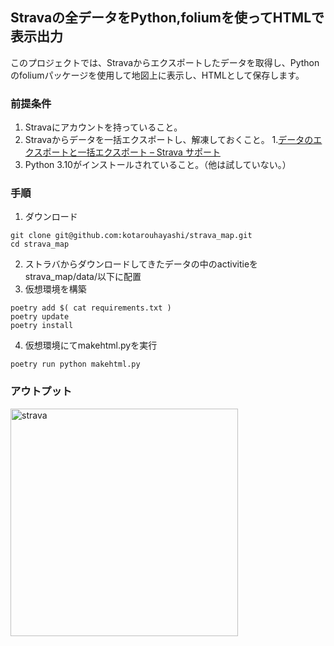 ## Stravaの全データをPython,foliumを使ってHTMLで表示出力
このプロジェクトでは、Stravaからエクスポートしたデータを取得し、Pythonのfoliumパッケージを使用して地図上に表示し、HTMLとして保存します。

### 前提条件
1. Stravaにアカウントを持っていること。
1. Stravaからデータを一括エクスポートし、解凍しておくこと。
   1.[データのエクスポートと一括エクスポート – Strava サポート](https://support.strava.com/hc/ja/articles/216918437-%E3%83%87%E3%83%BC%E3%82%BF%E3%81%AE%E3%82%A8%E3%82%AF%E3%82%B9%E3%83%9D%E3%83%BC%E3%83%88%E3%81%A8%E4%B8%80%E6%8B%AC%E3%82%A8%E3%82%AF%E3%82%B9%E3%83%9D%E3%83%BC%E3%83%88)
2. Python 3.10がインストールされていること。（他は試していない。）

### 手順
1. ダウンロード
```
git clone git@github.com:kotarouhayashi/strava_map.git
cd strava_map
```

2. ストラバからダウンロードしてきたデータの中のactivitieをstrava_map/data/以下に配置
3. 仮想環境を構築
```
poetry add $( cat requirements.txt )
poetry update
poetry install
```
4. 仮想環境にてmakehtml.pyを実行
```
poetry run python makehtml.py
```
### アウトプット
<img width="364" alt="strava" src="https://user-images.githubusercontent.com/130144468/235284301-e600fa9f-8bd1-428f-b748-5ba0d5a0e814.png">
